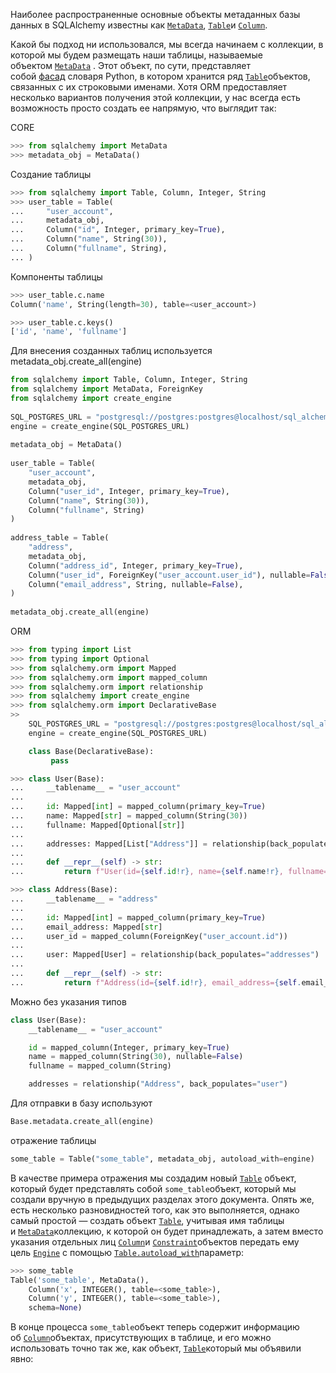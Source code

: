 Наиболее распространенные основные объекты метаданных базы данных в SQLAlchemy известны как [`MetaData`](https://docs.sqlalchemy.org/en/20/core/metadata.html#sqlalchemy.schema.MetaData "sqlalchemy.schema.MetaData"), [`Table`](https://docs.sqlalchemy.org/en/20/core/metadata.html#sqlalchemy.schema.Table "sqlalchemy.schema.Table")и [`Column`](https://docs.sqlalchemy.org/en/20/core/metadata.html#sqlalchemy.schema.Column "sqlalchemy.schema.Column").

Какой бы подход ни использовался, мы всегда начинаем с коллекции, в которой мы будем размещать наши таблицы, называемые объектом [`MetaData`](https://docs.sqlalchemy.org/en/20/core/metadata.html#sqlalchemy.schema.MetaData "sqlalchemy.schema.MetaData") . Этот объект, по сути, представляет собой [фасад](https://docs.sqlalchemy.org/en/20/glossary.html#term-facade) словаря Python, в котором хранится ряд [`Table`](https://docs.sqlalchemy.org/en/20/core/metadata.html#sqlalchemy.schema.Table "sqlalchemy.schema.Table")объектов, связанных с их строковыми именами. Хотя ORM предоставляет несколько вариантов получения этой коллекции, у нас всегда есть возможность просто создать ее напрямую, что выглядит так:

CORE

```python
>>> from sqlalchemy import MetaData
>>> metadata_obj = MetaData()
```

Создание таблицы

```python
>>> from sqlalchemy import Table, Column, Integer, String
>>> user_table = Table(
...     "user_account",
...     metadata_obj,
...     Column("id", Integer, primary_key=True),
...     Column("name", String(30)),
...     Column("fullname", String),
... )
```

Компоненты таблицы 
```python
>>> user_table.c.name
Column('name', String(length=30), table=<user_account>)

>>> user_table.c.keys()
['id', 'name', 'fullname']
```

Для внесения созданных таблиц используется  metadata_obj.create_all(engine)

```python
from sqlalchemy import Table, Column, Integer, String  
from sqlalchemy import MetaData, ForeignKey  
from sqlalchemy import create_engine  
  
SQL_POSTGRES_URL = "postgresql://postgres:postgres@localhost/sql_alchemy"  
engine = create_engine(SQL_POSTGRES_URL)  
  
metadata_obj = MetaData()  
  
user_table = Table(  
    "user_account",  
    metadata_obj,  
    Column("user_id", Integer, primary_key=True),  
    Column("name", String(30)),  
    Column("fullname", String)  
)  
  
address_table = Table(  
    "address",  
    metadata_obj,  
    Column("address_id", Integer, primary_key=True),  
    Column("user_id", ForeignKey("user_account.user_id"), nullable=False),  
    Column("email_address", String, nullable=False),  
)  
  
metadata_obj.create_all(engine)
```

ORM

```python
>>> from typing import List
>>> from typing import Optional
>>> from sqlalchemy.orm import Mapped
>>> from sqlalchemy.orm import mapped_column
>>> from sqlalchemy.orm import relationship
>>> from sqlalchemy import create_engine 
>>> from sqlalchemy.orm import DeclarativeBase
>>
	SQL_POSTGRES_URL = "postgresql://postgres:postgres@localhost/sql_alchemy"  
	engine = create_engine(SQL_POSTGRES_URL) 

	class Base(DeclarativeBase):
	     pass

>>> class User(Base):
...     __tablename__ = "user_account"
...
...     id: Mapped[int] = mapped_column(primary_key=True)
...     name: Mapped[str] = mapped_column(String(30))
...     fullname: Mapped[Optional[str]]
...
...     addresses: Mapped[List["Address"]] = relationship(back_populates="user")
...
...     def __repr__(self) -> str:
...         return f"User(id={self.id!r}, name={self.name!r}, fullname={self.fullname!r})"

>>> class Address(Base):
...     __tablename__ = "address"
...
...     id: Mapped[int] = mapped_column(primary_key=True)
...     email_address: Mapped[str]
...     user_id = mapped_column(ForeignKey("user_account.id"))
...
...     user: Mapped[User] = relationship(back_populates="addresses")
...
...     def __repr__(self) -> str:
...         return f"Address(id={self.id!r}, email_address={self.email_address!r})"
```

Можно без указания типов

```python
class User(Base):
    __tablename__ = "user_account"

    id = mapped_column(Integer, primary_key=True)
    name = mapped_column(String(30), nullable=False)
    fullname = mapped_column(String)

    addresses = relationship("Address", back_populates="user")
```

Для отправки в базу используют 
```python
Base.metadata.create_all(engine)
```


отражение таблицы

```python
some_table = Table("some_table", metadata_obj, autoload_with=engine)

```

В качестве примера отражения мы создадим новый [`Table`](https://docs.sqlalchemy.org/en/20/core/metadata.html#sqlalchemy.schema.Table "sqlalchemy.schema.Table") объект, который будет представлять собой `some_table`объект, который мы создали вручную в предыдущих разделах этого документа. Опять же, есть несколько разновидностей того, как это выполняется, однако самый простой — создать объект [`Table`](https://docs.sqlalchemy.org/en/20/core/metadata.html#sqlalchemy.schema.Table "sqlalchemy.schema.Table"), учитывая имя таблицы и [`MetaData`](https://docs.sqlalchemy.org/en/20/core/metadata.html#sqlalchemy.schema.MetaData "sqlalchemy.schema.MetaData")коллекцию, к которой он будет принадлежать, а затем вместо указания отдельных лиц [`Column`](https://docs.sqlalchemy.org/en/20/core/metadata.html#sqlalchemy.schema.Column "sqlalchemy.schema.Column")и [`Constraint`](https://docs.sqlalchemy.org/en/20/core/constraints.html#sqlalchemy.schema.Constraint "sqlalchemy.schema.Constraint")объектов передать ему цель [`Engine`](https://docs.sqlalchemy.org/en/20/core/connections.html#sqlalchemy.engine.Engine "sqlalchemy.engine.Engine") с помощью [`Table.autoload_with`](https://docs.sqlalchemy.org/en/20/core/metadata.html#sqlalchemy.schema.Table.params.autoload_with "sqlalchemy.schema.Table")параметр:

```python
>>> some_table
Table('some_table', MetaData(),
    Column('x', INTEGER(), table=<some_table>),
    Column('y', INTEGER(), table=<some_table>),
    schema=None)
```

В конце процесса `some_table`объект теперь содержит информацию об [`Column`](https://docs.sqlalchemy.org/en/20/core/metadata.html#sqlalchemy.schema.Column "sqlalchemy.schema.Column")объектах, присутствующих в таблице, и его можно использовать точно так же, как объект, [`Table`](https://docs.sqlalchemy.org/en/20/core/metadata.html#sqlalchemy.schema.Table "sqlalchemy.schema.Table")который мы объявили явно: